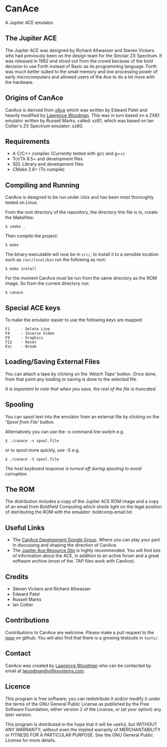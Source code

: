 CanAce
======
A Jupiter ACE emulator.

The Jupiter ACE
---------------

The Jupiter ACE was designed by Richard Altwasser and Steven Vickers who had previously been on the design team for the Sinclair ZX Spectrum.  It was released in 1982 and stood out from the crowd because of the bold decision to use Forth instead of Basic as its programming language.  Forth was much better suited to the small memory and low processing power of early microcomputers and allowed users of the Ace to do a lot more with the hardware.

Origins of CanAce
-----------------
CanAce is derived from [xAce](http://lawrencewoodman.github.com/xAce/) which was written by Edward Patel and heavily modified by [Lawrence Woodman](http://techtinkering.com).  This was in turn based on a ZX81 emulator written by Russell Marks, called: xz81, which was based on Ian Collier's ZX Spectrum emulator: xz80.

Requirements
------------
*  A C/C++ compiler (Currently tested with gcc and g++)
*  Tcl/Tk 8.5+ and development files
*  SDL Library and development files
*  CMake 2.8+ (To compile)

Compiling and Running
---------------------
CanAce is designed to be run under Unix and has been most thoroughly tested on Linux.

From the root directory of the repository, the directory this file is in, create the Makefiles:

    $ cmake .

Then compile the project:

    $ make

The binary executable will now be in `src/`, to install it to a sensible
location such as `/usr/local/bin` run the following as root:

    $ make install

For the moment CanAce must be run from the same directory as the ROM image.
So from the current directory run:

    $ canace

Special ACE keys
----------------
To make the emulator easier to use the following keys are mapped:

    F1     - Delete Line
    F4     - Inverse Video
    F9     - Graphics
    F12    - Reset
    Esc    - Break

Loading/Saving External Files
-----------------------------
You can attach a tape by clicking on the _'Attach Tape'_ button.
Once done, from that point any loading or saving is done to the selected file.

_It is important to note that when you save, the rest of the file is
truncated._

Spooling
--------
You can spool text into the emulator from an external file by clicking on the
_'Spool from File'_ button.

Alternatively you can use the -s command line switch e.g.

    $ ./canace -s spool.file

or to spool more quickly, use -S e.g.

    $ ./canace -S spool.file

_The host keyboard response is turned off during spooling to avoid corruption._

The ROM
-------
The distribution includes a copy of the Jupiter ACE ROM image and a copy of an
email from Boldfield Computing which sheds light on the legal position of
distributing the ROM with the emulator: boldcomp.email.txt.

Useful Links
------------
* The [CanAce Development Google Group](http://groups.google.com/group/canace-dev).  Where you can play your part in discussing and shaping the direction of CanAce.
* The [Jupiter Ace Resource Site](http://www.jupiter-ace.co.uk) is highly recommended.  You will find lots of information about the ACE, in addition to an active forum and a great software archive (most of the .TAP files work with CanAce).

Credits
--------
* Steven Vickers and Richard Altwasser
* Edward Patel
* Russell Marks
* Ian Collier

Contributions
-------------
Contributions to CanAce are welcome.  Please make a pull request to the [repo](https://github.com/LawrenceWoodman/canace) on github.  You will also find that there is a growing testsuite in `tests/`.

Contact
-------
CanAce was created by [Lawrence Woodman](http://techtinkering.com) who can be contacted by email at <lwoodman@vlifesystems.com>.

Licence
-------
This program is free software; you can redistribute it and/or modify
it under the terms of the GNU General Public License as published by
the Free Software Foundation; either version 2 of the License, or (at
your option) any later version.

This program is distributed in the hope that it will be useful, but
WITHOUT ANY WARRANTY; without even the implied warranty of
MERCHANTABILITY or FITNESS FOR A PARTICULAR PURPOSE.  See the GNU
General Public License for more details.
